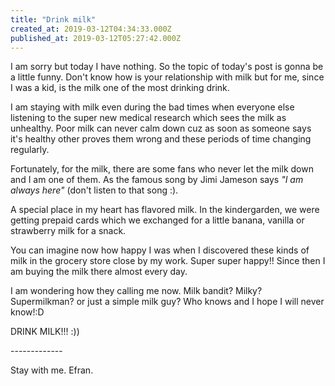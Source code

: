 ```yaml
---
title: "Drink milk"
created_at: 2019-03-12T04:34:33.000Z
published_at: 2019-03-12T05:27:42.000Z
---
```

I am sorry but today I have nothing. So the topic of today's post is gonna be a little funny. Don't know how is your relationship with milk but for me, since I was a kid, is the milk one of the most drinking drink.

I am staying with milk even during the bad times when everyone else listening to the super new medical research which sees the milk as unhealthy. Poor milk can never calm down cuz as soon as someone says it's healthy other proves them wrong and these periods of time changing regularly.

Fortunately, for the milk, there are some fans who never let the milk down and I am one of them. As the famous song by Jimi Jameson says _"I am always here"_ (don't listen to that song :).

A special place in my heart has flavored milk. In the kindergarden, we were getting prepaid cards which we exchanged for a little banana, vanilla or strawberry milk for a snack.

You can imagine now how happy I was when I discovered these kinds of milk in the grocery store close by my work. Super super happy!! Since then I am buying the milk there almost every day.

I am wondering how they calling me now. Milk bandit? Milky? Supermilkman? or just a simple milk guy? Who knows and I hope I will never know!:D

DRINK MILK!!! :))

\-------------

Stay with me. Efran.
